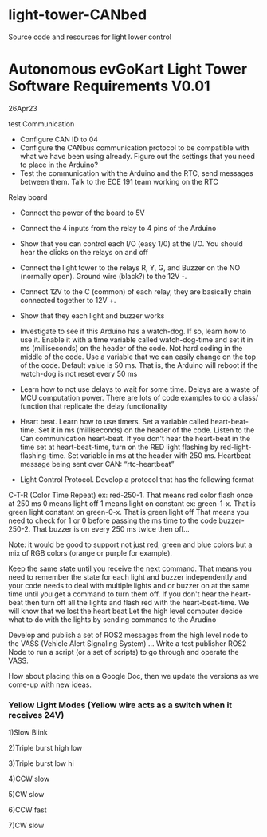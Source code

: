 # light-tower-CANbed
Source code and resources for light lower control

# Autonomous evGoKart Light Tower Software Requirements V0.01

26Apr23

test 
Communication
- Configure CAN ID to 04
- Configure the CANbus communication protocol to be compatible with what we have been using already. Figure out the settings that you need to place in the Arduino?
- Test the communication with the Arduino and the RTC, send messages between them. Talk to the ECE 191 team working on the RTC

Relay board
- Connect the power of the board to 5V
- Connect the 4 inputs from the relay to 4 pins of the Arduino
- Show that you can control each I/O (easy 1/0) at the I/O. You should hear the clicks on the relays on and off
- Connect the light tower to the relays R, Y, G, and Buzzer on the NO (normally open). Ground wire (black?) to the 12V -. 
- Connect 12V to the C (common) of each relay, they are basically chain connected together to 12V +. 
- Show that they each light and buzzer works

- Investigate to see if this Arduino has a watch-dog. If so, learn how to use it. Enable it with a time variable called watch-dog-time and set it in ms (milliseconds) on the header of the code. Not hard coding in the middle of the code. Use a variable that we can easily change on the top of the code.  Default value is 50 ms. That is, the Arduino will reboot if the watch-dog is not reset every 50 ms

- Learn how to not use delays to wait for some time. Delays are a waste of MCU computation power. There are lots of code examples to do a class/ function that replicate the delay functionality

- Heart beat. Learn how to use timers. Set a variable called heart-beat-time. Set it in ms (milliseconds) on the header of the code. 
Listen to the Can communication heart-beat. If you don't hear the heart-beat in the time set at heart-beat-time, turn on the RED light flashing by red-light-flashing-time. Set variable in ms at the header with 250 ms. Heartbeat message being sent over CAN: “rtc-heartbeat”

- Light Control Protocol. Develop a protocol that has the following format

C-T-R  (Color Time Repeat)
ex: red-250-1.  That means red color flash once at 250 ms
0 means light off
1 means light on constant
ex:
green-1-x.   That is green light constant on
green-0-x. That is green light off
That means you need to check for 1 or 0 before passing the ms time to the code
buzzer-250-2. That buzzer is on every 250 ms twice then off…

Note: it would be good to support not just red, green and blue colors but a mix of RGB colors (orange or purple for example).

Keep the same state until you receive the next command. That means you need to remember the state for each light and buzzer independently and your code needs to deal with multiple lights and or buzzer on at the same time until you get a command to turn them off.
If you don't hear the heart-beat then turn off all the lights and flash red with the heart-beat-time. We will know that we lost the heart beat
 Let the high level computer decide what to do with the lights by sending commands to the Arudino

Develop and publish a set of ROS2 messages from the high level node to the VASS (Vehicle Alert Signaling System) …  Write a test publisher ROS2 Node to run a script (or a set of scripts) to go through and operate the VASS. 

How about placing this on a Google Doc, then we update the versions as we come-up with new ideas.





###  Yellow Light Modes (Yellow wire acts as a switch when it receives 24V)

1)Slow Blink

2)Triple burst high low

3)Triple burst low hi

4)CCW slow

5)CW slow

6)CCW fast

7)CW slow 

